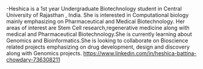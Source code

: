 -Heshica is a 1st year Undergraduate Biotechnology student in Central University of Rajasthan , India. She is interested in Computational biology mainly emphasizing on Pharmaceutical and Medical Biotechnology. Her areas of interest are Stem Cell research,regenerative medicine along with medical and Pharmaceutical Biotechnology.She is currently learning about Genomics and Bioinformatics.She is looking to collaborate on Bioscience related projects emphasizing on drug development, design and discovery along with Genomics projects. https://www.linkedin.com/in/heshica-battina-chowdary-736308211
<!---
Heshica/Heshica is a ✨ special ✨ repository because its `README.md` (this file) appears on your GitHub profile.
You can click the Preview link to take a look at your changes.
--->
